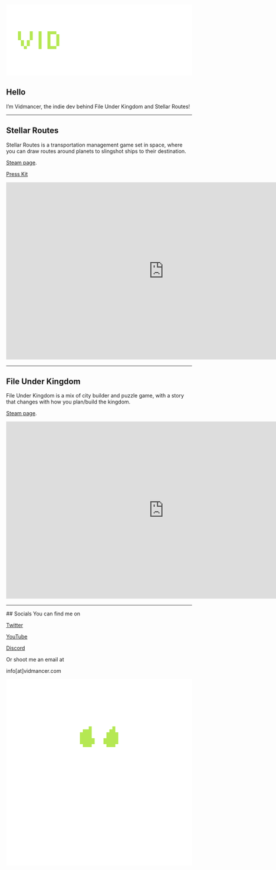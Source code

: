  <p align="center">
 <img src="assets/images/TextLogo3.png" alt="Image description">
 </p>

## Hello
I’m Vidmancer, the indie dev behind File Under Kingdom and Stellar Routes!
<hr>

## Stellar Routes
Stellar Routes is a transportation management game set in space, where you can draw routes around planets to slingshot ships to their destination.

[Steam page](https://store.steampowered.com/app/3948490/Stellar_Routes/). 

[Press Kit](https://impress.games/press-kit/vidmancer/stellar-routes)

<p align="center">
<iframe width="853" height="480" src="https://www.youtube.com/embed/kLYNrF6ZSUA?si=i6XUDtOgFC3Yiivn" title="YouTube video player" frameborder="0" allow="accelerometer; autoplay; clipboard-write; encrypted-media; gyroscope; picture-in-picture" allowfullscreen></iframe>
</p>
<hr>

## File Under Kingdom
File Under Kingdom is a mix of city builder and puzzle game, with a story that changes with how you plan/build the kingdom. 

[Steam page](https://store.steampowered.com/app/1851120/File_Under_Kingdom/). 

<p align="center">
<iframe width="853" height="480" src="https://www.youtube.com/embed/fAjBmZcs1X4" title="YouTube video player" frameborder="0" allow="accelerometer; autoplay; clipboard-write; encrypted-media; gyroscope; picture-in-picture" allowfullscreen></iframe>
</p>
    
<hr>
## Socials
You can find me on

[Twitter](https://twitter.com/vidmancer)

[YouTube](https://www.youtube.com/channel/UCL1xD-gBE7MswqJX0s-bFpg)

[Discord](https://discord.gg/eBnHH4SKw5)

Or shoot me an email at 

info[at]vidmancer.com

<p align="center">
 <img src="assets/images/Draft4.gif" alt="Image description">
 </p>
